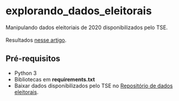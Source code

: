 # explorando_dados_eleitorais
Manipulando dados eleitoriais de 2020 disponibilizados pelo TSE. <br><br>
Resultados [nesse artigo](https://medium.com/@marianamannes/explorando-dados-eleitorais-brasileiros-a10be3e89be0).

## Pré-requisitos
- Python 3
- Bibliotecas em <b>requirements.txt</b>
- Baixar dados disponibilizados pelo TSE no [Repositório de dados eleitorais](https://www.tse.jus.br/eleicoes/estatisticas/repositorio-de-dados-eleitorais-1/repositorio-de-dados-eleitorais).
